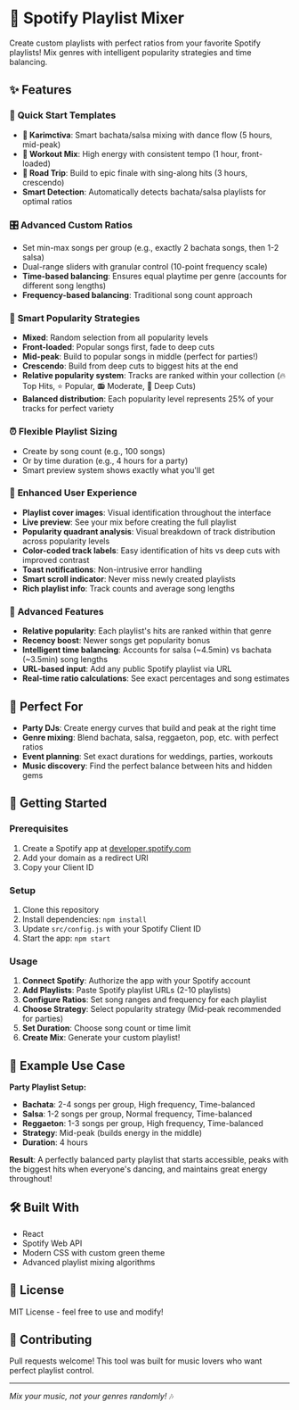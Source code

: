# 🎵 Spotify Playlist Mixer

Create custom playlists with perfect ratios from your favorite Spotify playlists! Mix genres with intelligent popularity strategies and time balancing.

## ✨ Features

### 🎯 **Quick Start Templates**
- **💃 Karimctiva**: Smart bachata/salsa mixing with dance flow (5 hours, mid-peak)
- **💪 Workout Mix**: High energy with consistent tempo (1 hour, front-loaded)
- **🚗 Road Trip**: Build to epic finale with sing-along hits (3 hours, crescendo)
- **Smart Detection**: Automatically detects bachata/salsa playlists for optimal ratios

### 🎛️ **Advanced Custom Ratios**
- Set min-max songs per group (e.g., exactly 2 bachata songs, then 1-2 salsa)
- Dual-range sliders with granular control (10-point frequency scale)
- **Time-based balancing**: Ensures equal playtime per genre (accounts for different song lengths)
- **Frequency-based balancing**: Traditional song count approach

### 🎯 **Smart Popularity Strategies**
- **Mixed**: Random selection from all popularity levels
- **Front-loaded**: Popular songs first, fade to deep cuts
- **Mid-peak**: Build to popular songs in middle (perfect for parties!)
- **Crescendo**: Build from deep cuts to biggest hits at the end
- **Relative popularity system**: Tracks are ranked within your collection (🔥 Top Hits, ⭐ Popular, 📻 Moderate, 💎 Deep Cuts)
- **Balanced distribution**: Each popularity level represents 25% of your tracks for perfect variety

### ⏰ **Flexible Playlist Sizing**
- Create by song count (e.g., 100 songs)
- Or by time duration (e.g., 4 hours for a party)
- Smart preview system shows exactly what you'll get

### 🎨 **Enhanced User Experience**
- **Playlist cover images**: Visual identification throughout the interface
- **Live preview**: See your mix before creating the full playlist
- **Popularity quadrant analysis**: Visual breakdown of track distribution across popularity levels
- **Color-coded track labels**: Easy identification of hits vs deep cuts with improved contrast
- **Toast notifications**: Non-intrusive error handling
- **Smart scroll indicator**: Never miss newly created playlists
- **Rich playlist info**: Track counts and average song lengths

### 🚀 **Advanced Features**
- **Relative popularity**: Each playlist's hits are ranked within that genre
- **Recency boost**: Newer songs get popularity bonus
- **Intelligent time balancing**: Accounts for salsa (~4.5min) vs bachata (~3.5min) song lengths
- **URL-based input**: Add any public Spotify playlist via URL
- **Real-time ratio calculations**: See exact percentages and song estimates

## 🎉 Perfect For
- **Party DJs**: Create energy curves that build and peak at the right time
- **Genre mixing**: Blend bachata, salsa, reggaeton, pop, etc. with perfect ratios
- **Event planning**: Set exact durations for weddings, parties, workouts
- **Music discovery**: Find the perfect balance between hits and hidden gems

## 🚀 Getting Started

### Prerequisites
1. Create a Spotify app at [developer.spotify.com](https://developer.spotify.com/dashboard)
2. Add your domain as a redirect URI
3. Copy your Client ID

### Setup
1. Clone this repository
2. Install dependencies: `npm install`
3. Update `src/config.js` with your Spotify Client ID
4. Start the app: `npm start`

### Usage
1. **Connect Spotify**: Authorize the app with your Spotify account
2. **Add Playlists**: Paste Spotify playlist URLs (2-10 playlists)
3. **Configure Ratios**: Set song ranges and frequency for each playlist
4. **Choose Strategy**: Select popularity strategy (Mid-peak recommended for parties)
5. **Set Duration**: Choose song count or time limit
6. **Create Mix**: Generate your custom playlist!

## 🎵 Example Use Case

**Party Playlist Setup:**
- **Bachata**: 2-4 songs per group, High frequency, Time-balanced
- **Salsa**: 1-2 songs per group, Normal frequency, Time-balanced  
- **Reggaeton**: 1-3 songs per group, High frequency, Time-balanced
- **Strategy**: Mid-peak (builds energy in the middle)
- **Duration**: 4 hours

**Result**: A perfectly balanced party playlist that starts accessible, peaks with the biggest hits when everyone's dancing, and maintains great energy throughout!

## 🛠️ Built With
- React
- Spotify Web API
- Modern CSS with custom green theme
- Advanced playlist mixing algorithms

## 📝 License
MIT License - feel free to use and modify!

## 🤝 Contributing
Pull requests welcome! This tool was built for music lovers who want perfect playlist control.

---

*Mix your music, not your genres randomly!* 🎶